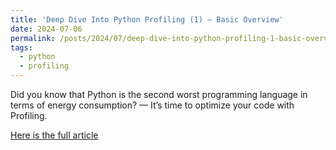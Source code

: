 ```yaml
---
title: 'Deep Dive Into Python Profiling (1) — Basic Overview'
date: 2024-07-06
permalink: /posts/2024/07/deep-dive-into-python-profiling-1-basic-overview
tags:
  - python
  - profiling
---
```


Did you know that Python is the second worst programming language in terms of energy consumption? — It’s time to optimize your code with Profiling.

[Here is the full article](https://medium.com/@temunel/deep-dive-into-python-profiling-1-basic-overview-b61a7a3bfef9)